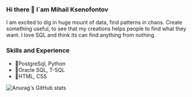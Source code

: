 ### Hi there 👋 I`am Mihail Ksenofontov
I am excited to dig in huge mount of data, find patterns in chaos. Create something useful, to see that my creations helps people to find what they want. 
I love SQL and think its can find anything from nothing.

### Skills and Experience
* 🥇PostgreSql, Python
* 🥈Oracle SQL, T-SQL
* 🥉HTML, CSS

![Anurag's GitHub stats](https://github-readme-stats.vercel.app/api?username=KsenoLv&show_icons=true&theme=transparent)
